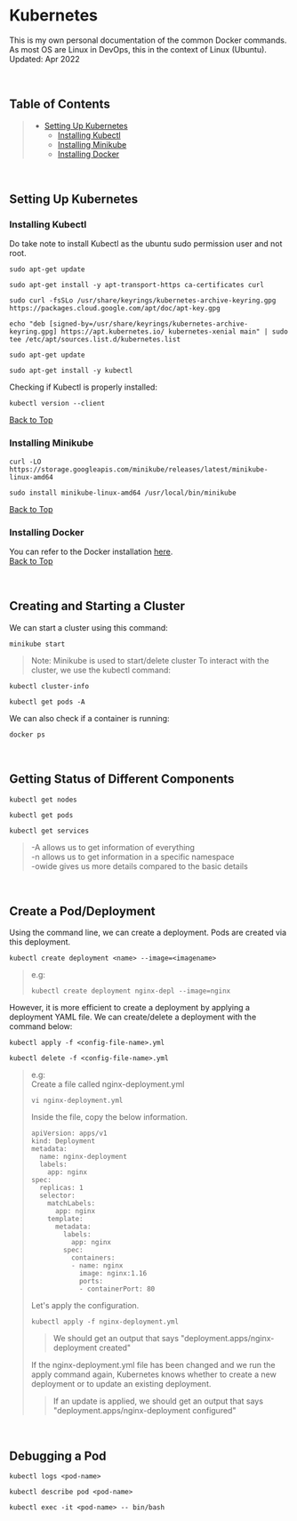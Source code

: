 # Kubernetes
This is my own personal documentation of the common Docker commands. <br>As most OS are Linux in DevOps, this in the context of Linux (Ubuntu). \
Updated: Apr 2022

</br>

## Table of Contents
> - [Setting Up Kubernetes](https://github.com/leeyawnz/DevSecOps/tree/main/Kubernetes#setting-up-kubernetes)
>   - [Installing Kubectl](https://github.com/leeyawnz/DevSecOps/tree/main/Kubernetes#installing-kubectl)
>   - [Installing Minikube](https://github.com/leeyawnz/DevSecOps/tree/main/Kubernetes#installing-minikube)
>   - [Installing Docker](https://github.com/leeyawnz/DevSecOps/tree/main/Kubernetes#installing-docker)

</br>

## Setting Up Kubernetes
### Installing Kubectl
Do take note to install Kubectl as the ubuntu sudo permission user and not root.
```
sudo apt-get update
```
```
sudo apt-get install -y apt-transport-https ca-certificates curl
```
```
sudo curl -fsSLo /usr/share/keyrings/kubernetes-archive-keyring.gpg https://packages.cloud.google.com/apt/doc/apt-key.gpg
```
```
echo "deb [signed-by=/usr/share/keyrings/kubernetes-archive-keyring.gpg] https://apt.kubernetes.io/ kubernetes-xenial main" | sudo tee /etc/apt/sources.list.d/kubernetes.list
```
```
sudo apt-get update
```
```
sudo apt-get install -y kubectl
```
Checking if Kubectl is properly installed:
```
kubectl version --client
```
[Back to Top](https://github.com/leeyawnz/DevSecOps/tree/main/Kubernetes%20(WIP)#table-of-contents)

### Installing Minikube
```
curl -LO https://storage.googleapis.com/minikube/releases/latest/minikube-linux-amd64
```
```
sudo install minikube-linux-amd64 /usr/local/bin/minikube
```

[Back to Top](https://github.com/leeyawnz/DevSecOps/tree/main/Kubernetes%20(WIP)#table-of-contents)

### Installing Docker
You can refer to the Docker installation [here](https://github.com/leeyawnz/DevSecOps/blob/main/Docker/README.md#setting-up-docker). \
[Back to Top](https://github.com/leeyawnz/DevSecOps/tree/main/Kubernetes%20(WIP)#table-of-contents)

</br>

## Creating and Starting a Cluster
We can start a cluster using this command:
```
minikube start
```
> Note: Minikube is used to start/delete cluster
To interact with the cluster, we use the kubectl command:
```
kubectl cluster-info
```
```
kubectl get pods -A
```
We can also check if a container is running:
```
docker ps
```

</br>

## Getting Status of Different Components
```
kubectl get nodes
```
```
kubectl get pods
```
```
kubectl get services
```
> -A allows us to get information of everything \
> -n <namespace> allows us to get information in a specific namespace \
> -owide gives us more details compared to the basic details

</br>

## Create a Pod/Deployment
Using the command line, we can create a deployment. Pods are created via this deployment.
```
kubectl create deployment <name> --image=<imagename>
```
> e.g:
> ```
> kubectl create deployment nginx-depl --image=nginx
> ```
However, it is more efficient to create a deployment by applying a deployment YAML file.
We can create/delete a deployment with the command below:
```
kubectl apply -f <config-file-name>.yml
```
```
kubectl delete -f <config-file-name>.yml
```
> e.g: \
> Create a file called nginx-deployment.yml
> ```
> vi nginx-deployment.yml
> ```
> Inside the file, copy the below information.
> ```
> apiVersion: apps/v1
> kind: Deployment
> metadata:
>   name: nginx-deployment
>   labels:
>     app: nginx
> spec:
>   replicas: 1
>   selector:
>     matchLabels:
>       app: nginx
>     template:
>       metadata:
>         labels:
>           app: nginx
>         spec:
>           containers:
>           - name: nginx
>             image: nginx:1.16
>             ports:
>             - containerPort: 80
> ```
> Let's apply the configuration.
> ```
> kubectl apply -f nginx-deployment.yml
> ```
> > We should get an output that says "deployment.apps/nginx-deployment created"
> 
> If the nginx-deployment.yml file has been changed and we run the apply command again, Kubernetes knows whether to create a new deployment or to update an existing deployment.
> > If an update is applied, we should get an output that says "deployment.apps/nginx-deployment configured"

</br>

## Debugging a Pod
```
kubectl logs <pod-name>
```
```
kubectl describe pod <pod-name>
```
```
kubectl exec -it <pod-name> -- bin/bash
```
